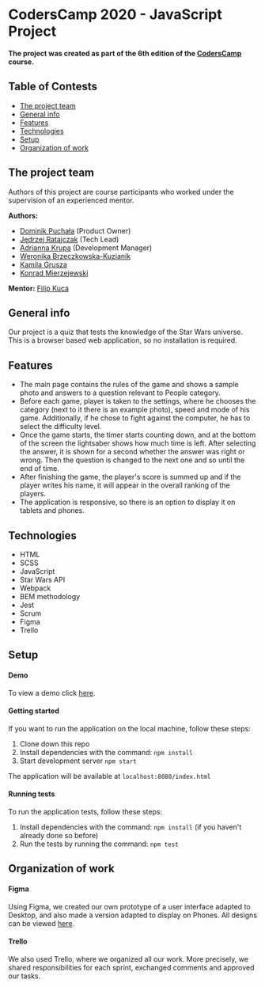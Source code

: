 # CodersCamp 2020 - JavaScript Project

**The project was created as part of the 6th edition of the [CodersCamp](https://coderscamp.pl/) course.**

## Table of Contests
- [The project team](#the-project-team)
- [General info](#general-info)
- [Features](#features)
- [Technologies](#technologies)
- [Setup](#setup)
- [Organization of work](#organization-of-work)

## The project team
Authors of this project are course participants who worked under the supervision of an experienced mentor.

**Authors:**
- [Dominik Puchała](https://github.com/Suegro24) (Product Owner)
-	[Jędrzej Ratajczak](https://github.com/Mrozelek) (Tech Lead)
-	[Adrianna Krupa](https://github.com/adax10/) (Development Manager)
-	[Weronika Brzeczkowska-Kuzianik](https://github.com/brzeczkowskaw)
-	[Kamila Grusza](https://github.com/kami3la)
-	[Konrad Mierzejewski](https://github.com/KonradMierzejewski)

**Mentor:** [Filip Kuca](https://github.com/ruljin) 

## General info
Our project is a quiz that tests the knowledge of the Star Wars universe. This is a browser based web application, so no installation is required. 

## Features
-	The main page contains the rules of the game and shows a sample photo and answers to a question relevant to People category.
-	Before each game, player is taken to the settings, where he chooses the category (next to it there is an example photo), speed and mode of his game. Additionally, if he chose to fight against the computer, he has to select the difficulty level.
-	Once the game starts, the timer starts counting down, and at the bottom of the screen the lightsaber shows how much time is left. After selecting the answer, it is shown for a second whether the answer was right or wrong. Then the question is changed to the next one and so until the end of time.
-	After finishing the game, the player's score is summed up and if the player writes his name, it will appear in the overall ranking of the players.
-	The application is responsive, so there is an option to display it on tablets and phones.

## Technologies
-	HTML
-	SCSS
-	JavaScript
-	Star Wars API
- Webpack
- BEM methodology
- Jest
- Scrum
- Figma
- Trello

## Setup
#### Demo
To view a demo click [here](https://ruljin.github.io/CodersCamp2020.Project.JavaScript.StarWarsQuiz/).
#### Getting started
If you want to run the application on the local machine, follow these steps:
1. Clone down this repo
2. Install dependencies with the command: `npm install`
3. Start development server `npm start` 

The application will be available at `localhost:8080/index.html`
#### Running tests
To run the application tests, follow these steps:
1. Install dependencies with the command: `npm install` (if you haven't already done so before)
2. Run the tests by running the command: `npm test`

## Organization of work
#### Figma
Using Figma, we created our own prototype of a user interface adapted to Desktop, and also made a version adapted to display on Phones. All designs can be viewed [here](https://www.figma.com/file/vbC47jUATnlH9UKey12pPG/Star-Wars-Quiz?node-id=0%3A1).
#### Trello
We also used Trello, where we organized all our work. More precisely, we shared responsibilities for each sprint, exchanged comments and approved our tasks.
